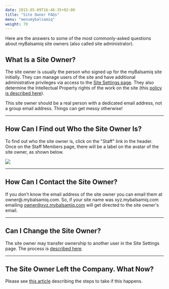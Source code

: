 ```yaml
---
date: 2015-05-09T16:46:35+02:00
title: "Site Owner FAQs"
menu: "menumybalsamiq"
weight: 70
---
```


Here are the answers to some of the most commonly-asked questions about myBalsamiq site owners (also called site administrator).

## What Is a Site Owner?

The site owner is usually the person who signed up for the myBalsamiq site initially. They can manage users of the site and have additional administrative privileges via access to the [Site Settings page](https://docs.balsamiq.com/mybalsamiq/sitesettings/). They also determine the Intellectual Property rights of the work on the site (this [policy is described here](https://docs.balsamiq.com/mybalsamiq/tos/#who-owns-the-ip-of-my-wireframes-and-assets)).

This site owner should be a real person with a dedicated email address, not a group email address. Things can get messy otherwise!

* * *

## How Can I Find out Who the Site Owner Is?

To find out who the site owner is, click on the "Staff" link in the header. Once on the Staff Members page, there will be a label on the avatar of the site owner, as shown below.

![](https://media.balsamiq.com/img/support/docs/myb/site-owner.png)

* * *

## How Can I Contact the Site Owner?

If you don't know the email address of the site owner you can email them at owner@<your mybalsamiq subdomain>.mybalsamiq.com. So, if your site name was xyz.mybalsamiq.com emailing owner@xyz.mybalsamiq.com will get directed to the site owner's email.

* * *

## Can I Change the Site Owner?

The site owner may transfer ownership to another user in the Site Settings page. The process is [described here](https://docs.balsamiq.com/mybalsamiq/sitesettings/#administration).

* * *

## The Site Owner Left the Company. What Now?

Please see [this article](/mybalsamiq/siteownerleft/) describing the steps to take if this happens.
